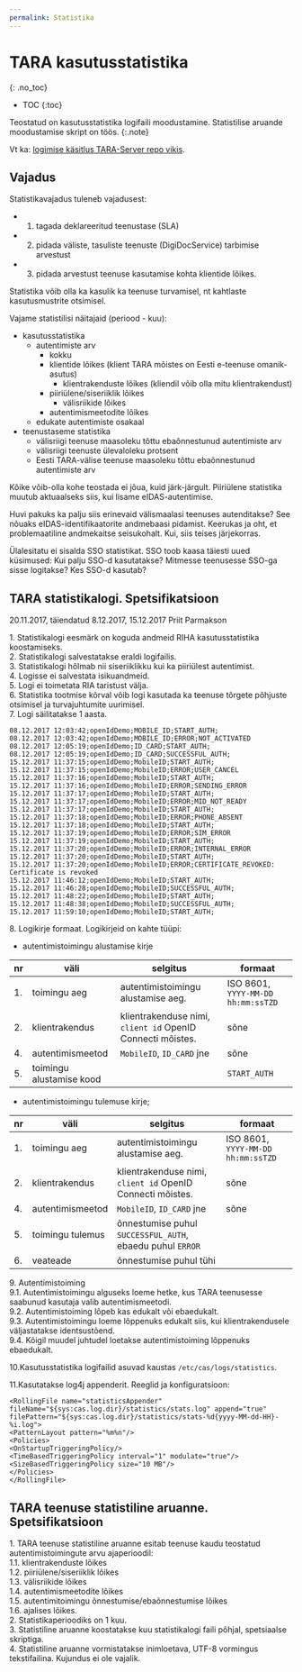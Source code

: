 ```yaml
---
permalink: Statistika
---
```


# TARA kasutusstatistika
{: .no_toc}

- TOC
{:toc}

Teostatud on kasutusstatistika logifaili moodustamine. Statistilise aruande moodustamise skript on töös.
{:.note}

Vt ka: [logimise käsitlus TARA-Server repo vikis](https://github.com/e-gov/TARA-Server/wiki/Logimine). 

## Vajadus

Statistikavajadus tuleneb vajadusest:
- 1) tagada deklareeritud teenustase (SLA)
- 2) pidada väliste, tasuliste teenuste (DigiDocService) tarbimise arvestust
- 3) pidada arvestust teenuse kasutamise kohta klientide lõikes.

Statistika võib olla ka kasulik ka teenuse turvamisel, nt kahtlaste kasutusmustrite otsimisel.

Vajame statistilisi näitajaid (periood - kuu):
- kasutusstatistika
  - autentimiste arv
    - kokku
    - klientide lõikes (klient TARA mõistes on Eesti e-teenuse omanik-asutus)
      - klientrakenduste lõikes (kliendil võib olla mitu klientrakendust)
    - piiriülene/siseriiklik lõikes
      - välisriikide lõikes
    - autentimismeetodite lõikes
  - edukate autentimiste osakaal
- teenustaseme statistika
  - välisriigi teenuse maasoleku tõttu ebaõnnestunud autentimiste arv
  - välisriigi teenuste ülevaloleku protsent
  - Eesti TARA-välise teenuse maasoleku tõttu ebaõnnestunud autentimiste arv

Kõike võib-olla kohe teostada ei jõua, kuid järk-järgult. Piiriülene statistika muutub aktuaalseks siis, kui lisame eIDAS-autentimise.

Huvi pakuks ka palju siis erinevaid välismaalasi teenuses autenditakse? See nõuaks eIDAS-identifikaatorite andmebaasi pidamist. Keerukas ja oht, et problemaatiline andmekaitse seisukohalt. Kui, siis teises järjekorras.

Ülalesitatu ei sisalda SSO statistikat. SSO toob kaasa täiesti uued küsimused: Kui palju SSO-d kasutatakse? Mitmesse teenusesse SSO-ga sisse logitakse? Kes SSO-d kasutab?

## TARA statistikalogi. Spetsifikatsioon

20\.11.2017, täiendatud 8.12.2017, 15.12.2017 Priit Parmakson

1\.	Statistikalogi eesmärk on koguda andmeid RIHA kasutusstatistika koostamiseks.<br>
2\.	Statistikalogi salvestatakse eraldi logifailis.<br>
3\.	Statistikalogi hõlmab nii siseriiklikku kui ka piiriülest autentimist.<br>
4\.	Logisse ei salvestata isikuandmeid.<br>
5\.	Logi ei toimetata RIA taristust välja.<br>
6\.	Statistika tootmise kõrval võib logi kasutada ka teenuse tõrgete põhjuste otsimisel ja turvajuhtumite uurimisel.<br>
7\.	Logi säilitatakse 1 aasta.<br>

````
08.12.2017 12:03:42;openIdDemo;MOBILE_ID;START_AUTH;
08.12.2017 12:03:42;openIdDemo;MOBILE_ID;ERROR;NOT_ACTIVATED
08.12.2017 12:05:19;openIdDemo;ID_CARD;START_AUTH;
08.12.2017 12:05:19;openIdDemo;ID_CARD;SUCCESSFUL_AUTH;
15.12.2017 11:37:15;openIdDemo;MobileID;START_AUTH;
15.12.2017 11:37:15;openIdDemo;MobileID;ERROR;USER_CANCEL
15.12.2017 11:37:16;openIdDemo;MobileID;START_AUTH;
15.12.2017 11:37:16;openIdDemo;MobileID;ERROR;SENDING_ERROR
15.12.2017 11:37:17;openIdDemo;MobileID;START_AUTH;
15.12.2017 11:37:17;openIdDemo;MobileID;ERROR;MID_NOT_READY
15.12.2017 11:37:17;openIdDemo;MobileID;START_AUTH;
15.12.2017 11:37:18;openIdDemo;MobileID;ERROR;PHONE_ABSENT
15.12.2017 11:37:18;openIdDemo;MobileID;START_AUTH;
15.12.2017 11:37:19;openIdDemo;MobileID;ERROR;SIM_ERROR
15.12.2017 11:37:19;openIdDemo;MobileID;START_AUTH;
15.12.2017 11:37:20;openIdDemo;MobileID;ERROR;INTERNAL_ERROR
15.12.2017 11:37:20;openIdDemo;MobileID;START_AUTH;
15.12.2017 11:37:20;openIdDemo;MobileID;ERROR;CERTIFICATE_REVOKED: Certificate is revoked
15.12.2017 11:46:12;openIdDemo;MobileID;START_AUTH;
15.12.2017 11:46:28;openIdDemo;MobileID;SUCCESSFUL_AUTH;
15.12.2017 11:48:22;openIdDemo;MobileID;START_AUTH;
15.12.2017 11:48:38;openIdDemo;MobileID;SUCCESSFUL_AUTH;
15.12.2017 11:59:10;openIdDemo;MobileID;START_AUTH;
````

8\.	Logikirje formaat. Logikirjeid on kahte tüüpi:

- autentimistoimingu alustamise kirje

| nr	| väli |	selgitus	| formaat	|
|-----|------|------------|---------|
| 1.	| toimingu aeg	| autentimistoimingu alustamise aeg.	| ISO 8601, `YYYY-MM-DD hh:mm:ssTZD` |
| 2.	| klientrakendus	| klientrakenduse nimi, `client id` OpenID Connecti mõistes.	| sõne	|
| 4.	| autentimismeetod	| `MobileID`, `ID_CARD` jne	| sõne	|
| 5.  | toimingu alustamise kood |   | `START_AUTH` |

- autentimistoimingu tulemuse kirje;

| nr	| väli |	selgitus	| formaat	|
|-----|------|------------|---------|
| 1.	| toimingu aeg	| autentimistoimingu alustamise aeg.	| ISO 8601, `YYYY-MM-DD hh:mm:ssTZD` |
| 2.	| klientrakendus	| klientrakenduse nimi, `client id` OpenID Connecti mõistes.	| sõne	|
| 4.	| autentimismeetod	| `MobileID`, `ID_CARD` jne	| sõne	|
| 5.  | toimingu tulemus | õnnestumise puhul `SUCCESSFUL_AUTH`, ebaedu puhul `ERROR` |  |
| 6.  | veateade | õnnestumise puhul tühi |  |
 
9\.	Autentimistoiming<br>
9\.1\.	Autentimistoimingu alguseks loeme hetke, kus TARA teenusesse saabunud kasutaja valib autentimismeetodi.<br>
9\.2\.	Autentimistoiming lõpeb kas edukalt või ebaedukalt.<br>
9\.3\.	Autentimistoimingu loeme lõppenuks edukalt siis, kui klientrakendusele väljastatakse identsustõend.<br>
9\.4\.	Kõigil muudel juhtudel loetakse autentimistoiming lõppenuks ebaedukalt.<br>

10\.Kasutusstatistika logifailid asuvad kaustas `/etc/cas/logs/statistics`.

11\.Kasutatakse log4j appenderit. Reeglid ja konfiguratsioon:

````
<RollingFile name="statisticsAppender" fileName="${sys:cas.log.dir}/statistics/stats.log" append="true"
filePattern="${sys:cas.log.dir}/statistics/stats-%d{yyyy-MM-dd-HH}-%i.log">
<PatternLayout pattern="%m%n"/>
<Policies>
<OnStartupTriggeringPolicy/>
<TimeBasedTriggeringPolicy interval="1" modulate="true"/>
<SizeBasedTriggeringPolicy size="10 MB"/>
</Policies>
</RollingFile>
````

## TARA teenuse statistiline aruanne. Spetsifikatsioon

1\.	TARA teenuse statistiline aruanne esitab teenuse kaudu teostatud autentimistoimingute arvu ajaperioodil:<br>
1\.1\.	klientrakenduste lõikes<br>
1\.2\.	piiriülene/siseriiklik lõikes<br>
1\.3\.	välisriikide lõikes<br>
1\.4\.	autentimismeetodite lõikes<br>
1\.5\.	autentimitoimingu õnnestumise/ebaõnnestumise lõikes<br>
1\.6\.	ajalises lõikes.<br>
2\.	Statistikaperioodiks on 1 kuu.<br>
3\.	Statistiline aruanne koostatakse kuu statistikalogi faili põhjal, spetsiaalse skriptiga.<br>
4\.	Statistiline aruanne vormistatakse inimloetava, UTF-8 vormingus tekstifailina. Kujundus ei ole vajalik.<br>

